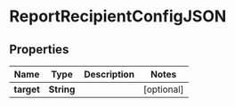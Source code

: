 # ReportRecipientConfigJSON

## Properties
Name | Type | Description | Notes
------------ | ------------- | ------------- | -------------
**target** | **String** |  |  [optional]
